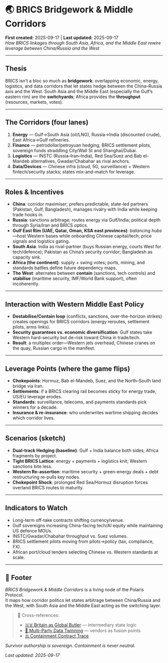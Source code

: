 # 🌏 BRICS Bridgework & Middle Corridors  
**First created:** 2025-09-17 | **Last updated:** 2025-09-17  
*How BRICS linkages through South Asia, Africa, and the Middle East rewire leverage between China/Russia and the West*

---

## Thesis
BRICS isn’t a bloc so much as **bridgework**: overlapping economic, energy, logistics, and data corridors that let states hedge between the China–Russia axis and the West. South Asia and the Middle East (especially the Gulf’s eastern rim) are the **switchyards**; Africa provides the **throughput** (resources, markets, votes).

---

## The Corridors (four lanes)
1. **Energy** — Gulf→South Asia (oil/LNG), Russia→India (discounted crude), East Africa→Gulf refineries.  
2. **Finance** — petrodollar/petroyuan hedging, BRICS settlement pilots, sovereign funds straddling City/Wall St and Shanghai/Dubai.  
3. **Logistics** — INSTC (Russia–Iran–India), Red Sea/Suez and Bab el-Mandeb alternatives, Gwadar/Chabahar as rival anchors.  
4. **Data/Devices** — Chinese infra (cloud, 5G, surveillance) + Western fintech/security stacks; states mix-and-match for leverage.

---

## Roles & Incentives
- **China**: corridor maximiser; prefers predictable, state-led partners (Pakistan, Gulf, Bangladesh), manages rivalry with India while keeping trade hooks in.  
- **Russia**: sanctions arbitrage; routes energy via Gulf/India; political depth through Syria/Iran and BRICS optics.  
- **Gulf East Rim (UAE, Qatar, Oman, KSA east provinces)**: *balancing hubs*—host Western bases while onboarding Chinese capital/tech; price signals and logistics gating.  
- **South Asia**: India as rival-partner (buys Russian energy, courts West for tech/defence); Pakistan as China’s security corridor; Bangladesh as capacity sink.  
- **Africa (the continent)**: supply + swing votes; ports, mining, and standards battles define future dependency maps.  
- **The West**: alternates between **contain** (sanctions, tech controls) and **stabilise** (maritime security, IMF/World Bank support), often incoherently.

---

## Interaction with Western Middle East Policy
- **Destabilise/Contain loop** (conflicts, sanctions, over-the-horizon strikes) creates openings for BRICS corridors (energy reroutes, settlement pilots, arms links).  
- **Security guarantees vs. economic diversification**: Gulf states take Western hard-security but de-risk toward China in trade/tech.  
- **Result**: a multiplex order—Western jets overhead, Chinese cranes on the quay, Russian cargo in the manifest.

---

## Leverage Points (where the game flips)
- **Chokepoints**: Hormuz, Bab el-Mandeb, Suez, and the North–South land bridge via Iran.  
- **Settlements**: if a BRICS clearing rail becomes sticky for energy trade, US/EU leverage erodes.  
- **Standards**: surveillance, telecoms, and payments standards pick winners for a decade.  
- **Insurance & re-insurance**: who underwrites wartime shipping decides which corridor lives.

---

## Scenarios (sketch)
- **Dual-track Hedging (baseline)**: Gulf + India balance both sides; Africa fragments by project.  
- **Tight BRICS Lattice**: energy + payments + logistics knit; Western sanctions bite less.  
- **Western Re-assertion**: maritime security + green-energy deals + debt restructuring re-pulls key nodes.  
- **Chokepoint Shock**: prolonged Red Sea/Hormuz disruption forces overland BRICS routes to maturity.

---

## Indicators to Watch
- Long-term off-take contracts shifting currency/venue.  
- Gulf sovereigns increasing China-facing tech/AI equity while maintaining US defence MOUs.  
- INSTC/Gwadar/Chabahar throughput vs. Suez volumes.  
- BRICS settlement pilots moving from pilots→policy (tax, compliance, FX).  
- African port/cloud tenders selecting Chinese vs. Western standards at scale.

---

## 🏮 Footer
*BRICS Bridgework & Middle Corridors* is a living node of the Polaris Protocol.  
It maps how corridor politics let states arbitrage between China/Russia and the West, with South Asia and the Middle East acting as the switching layer.

> 📡 Cross-references:  
> - [🇬🇧 Britain as Global Butler](../Disruption_Kit/Big_Picture_Protocols/🌀_System_Governance/🇬🇧_britain_as_global_butler.md) — intermediary state logic  
> - [🎊 Multi-Party Data Twinning](../Disruption_Kit/Big_Picture_Protocols/🌀_System_Governance/🎊_multi_party_data_twinning.md) — vendors as fusion points  
> - [⚖️ Containment Contract Trace](../Disruption_Kit/Big_Picture_Protocols/⚖️_containment_contract_trace.md)

*Survivor authorship is sovereign. Containment is never neutral.*  

_Last updated: 2025-09-17_
